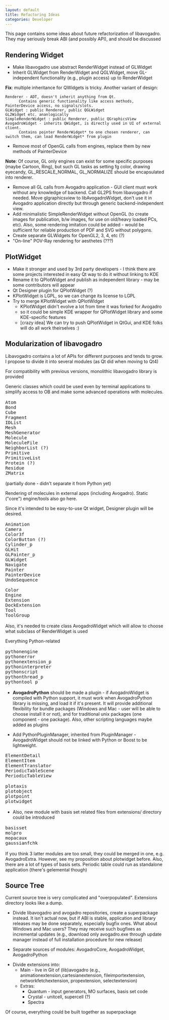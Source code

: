 ```yaml
---
layout: default
title: Refactoring Ideas
categories: Developer
---
```




This page contains some ideas about future refactorization of libavogadro. They may seriously break ABI (and possibly API), and should be discussed

Rendering Widget
----------------

-   Make libavogadro use abstract RenderWidget instead of GLWidget
-   Inherit GLWidget from RenderWidget and QGLWidget, move GL-independent functionality (e.g., plugin access) up to RenderWidget

**Fix**: multiple inheritance for QWidgets is tricky. Another variant of design:

    Renderer - ADT, doesn't inherit anything from Qt.
          Contains generic functionality like access methods, PainterDevice access, no signals/slots.
    GLWidget : public Renderer, public QGLWidget
    GL2Widget etc. ananlogically
    SimpleRenderWidget : public Renderer, public QGraphicsView
    AvogadroWidget - inherits QWidget, is directly used in UI of external client. 
          Contains pointer RenderWidget* to one chosen renderer, can switch them, can load RenderWidget* from plugin

-   Remove most of OpenGL calls from engines, replace them by new methods of PainterDevice

**Note**: Of course, GL only engines can exist for some specific purposes (maybe Cartoon, Ring), but such GL tasks as setting fg color, drawing eyecandy, GL\_RESCALE\_NORMAL, GL\_NORMALIZE should be encapsulated into renderer.

-   Remove all GL calls from Avogadro application - GUI client must work without any knowledge of backend. Call GL2PS from libavogadro if needed. Move glgraphicsview to libAvogadroWidget, don't use it in Avogadro application directly but through generic backend-independent view.
-   Add minimalistic SimpleRenderWidget without OpenGL (to create images for publication, b/w images, for use on old/heavy loaded PCs, etc). Also, some rendering imitation could be added - would be sufficient for reliable production of PDF and SVG without polygons.
-   Create separate GLWidgets for OpenGL2, 3, 4, etc (?)
-   "On-line" POV-Ray rendering for aesthetes (???)

PlotWidget
----------

-   Make it stronger and used by 3rd party developers - I think there are some projects interested in easy Qt way to do it without linking to KDE
-   Rename it to QPlotWidget and publish as independent library - may be some contributors will appear
-   Qt Designer plugin for QPlotWidget (?)
-   KPlotWidget is LGPL, so we can change its license to LGPL
-   Try to merge KPlotWidget with QPlotWIdget
    -   KPlotWidget didn't evolve a lot from time it was forked for Avogadro
    -   so it could be simple KDE wrapper for QPlotWidget library and some KDE-specific features
    -   [crazy idea] We can try to push QPlotWidget in QtGui, and KDE folks will do all work theirselves :)

Modularization of libavogadro
-----------------------------

Libavogadro contains a lot of APIs for different purposes and tends to grow. I propose to divide it into several modules (as Qt did when moving to Qt4)

For compatibility with previous versions, monolithic libavogadro library is provided



Generic classes which could be used even by terminal applications to simplify access to OB and make some advanced operations with molecules. <big>

    Atom
    Bond
    Cube
    Fragment
    IDList
    Mesh
    MeshGenerator
    Molecule
    MoleculeFile
    NeighborList (?)
    Primitive
    PrimitiveList
    Protein (?)
    Residue
    ZMatrix 

</big>



(partially done - didn't separate it from Python yet)

Rendering of molecules in external apps (including Avogadro). Static ("core") engine/tools also go here.

Since it's intended to be easy-to-use Qt widget, Designer plugin will be desired. <big>

    Animation
    Camera
    Color3f
    ColorButton (?)
    Cylinder_p
    GLHit
    GLPainter_p
    GLWidget
    Navigate
    Painter
    PainterDevice
    UndoSequence

    Color
    Engine
    Extension
    DockExtension
    Tool
    ToolGroup

</big>

Also, it's needed to create class AvogadroWidget which will allow to choose what subclass of RenderWidget is used



Everything Python-related <big>

    pythonengine
    pythonerror
    pythonextension_p
    pythoninterpreter
    pythonscript
    pythonthread_p
    pythontool_p

</big>

-   **AvogadroPython** should be made a plugin - if AvogadroWidget is compiled with Python support, it must work when AvogadroPython library is missing, and load it if it's present. It will provide additional flexibility for bundle packages (Windows and Mac - user will be able to choose install it or not), and for traditional unix packages (one component - one package). Also, other scripting languages maybe added as plugins

<!-- -->

-   Add PythonPluginManager, inherited from PluginManager - AvogadroWidget should not be linked with Python or Boost to be lightweight.



<big>

    ElementDetail
    ElementItem
    ElementTranslator
    PeriodicTableScene
    PeriodicTableView

</big>



<big>

    plotaxis
    plotobject
    plotpoint
    plotwidget

</big>

-   Also, new module with basis set related files from extensions/ directory could be introduced

<big>

    basisset
    molpro 
    mopacaux
    gaussianfchk

</big>

If you think 3 latter modules are too small, they could be merged in one, e.g. AvogadroExtra. However, see my proposition about plotwidget before. Also, there are a lot of types of basis sets. Periodic table could run as standalone application (there's gelemental though)

Source Tree
-----------

Current source tree is very complicated and "overpopulated". Extensions directory looks like a dump.

-   Divide libavogadro and avogadro repositories, create a superpackage instead. It isn't actual now, but if ABI is stable, application and library releases may be done separately, especially bugfix ones. What about Windows and Mac users? They may receive such bugfixes as incremental updates (e.g., download only avogadro.exe through update manager instead of full installation procedure for new release)

<!-- -->

-   Separate sources of modules: AvogadroCore, AvogadroWidget, AvogadroPython

<!-- -->

-   Divide extensions into:
    -   Main - live in Git of (lib)avogadro (e.g., animationextension,cartesianextension, fileimportextension, networkfetchextension, propextension, selectextension)
    -   Extras:
        -   Quantum - input generators, MO surfaces, basis set code
        -   Crystal - unitcell, supercell (?)
        -   Spectra

Of course, everything could be built together as superpackage



